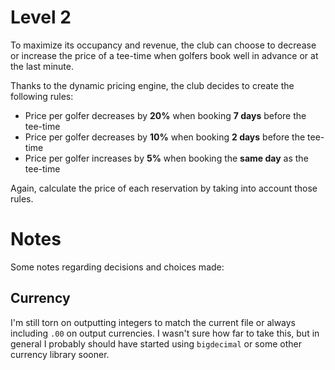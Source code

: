 # Level 2

To maximize its occupancy and revenue, the club can choose to decrease or increase the price of a tee-time when golfers book well in advance or at the last minute.

Thanks to the dynamic pricing engine, the club decides to create the following rules:

- Price per golfer decreases by **20%** when booking **7 days** before the tee-time
- Price per golfer decreases by **10%** when booking **2 days** before the tee-time
- Price per golfer increases by **5%** when booking the **same day** as the tee-time

Again, calculate the price of each reservation by taking into account those rules.

# Notes

Some notes regarding decisions and choices made:

## Currency

I'm still torn on outputting integers to match the current file or always including `.00` on output currencies.  I wasn't sure how far to take this, but in general I probably should have started using `bigdecimal` or some other currency library sooner.